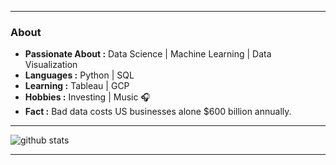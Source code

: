 --------------------------------------------------------------------------------------------------------------------------------------
### About

-  **Passionate About :** Data Science | Machine Learning | Data Visualization
-  **Languages :** Python | SQL
-  **Learning :** Tableau | GCP
-  **Hobbies :** Investing | Music :headphones:
-  **Fact :** Bad data costs US businesses alone $600 billion annually. 

---------------------------------------------------------------------------------------------------------------------------------------------------------------------------------

![github stats](https://github-readme-stats.vercel.app/api?username=James-Hagerman)

---------------------------------------------------------------------------------------------------------------------------------------------------------------------------------



